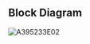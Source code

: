 ## Block Diagram

![A395233E02](https://user-images.githubusercontent.com/94188453/144284504-6738d520-ad70-41e2-bef1-bf2741f82547.png)


